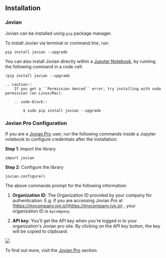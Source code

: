## Installation

### Jovian

Jovian can be installed using `pip` package manager.

To install Jovian via terminal or command line, run:

```
pip install jovian --upgrade
```

You can also install Jovian directly within a [Jupyter Notebook](https://jupyter.org/), by running the following command in a code cell:

```
!pip install jovian --upgrade
```

```eval_rst
.. caution::
    If you get a ``Permission denied`` error, try installing with sudo permission (on Linux/Mac).

    .. code-block::

        $ sudo pip install jovian --upgrade

```

### Jovian Pro Configuration

If you are a [Jovian Pro](pro.md) user, run the following commands inside a Jupyter notebook to configure credentials after the installation:

**Step 1**: Import the library

```
import jovian
```

**Step 2**: Configure the library

```
jovian.configure()
```

The above commands prompt for the following information:

1.  **Organization ID**: The Organization ID provided by your company for authentication. E.g. if you are accessing Jovian Pro at [https://mycompany.jvn.io](https://mycompany.jvn.io) , your organization ID is `mycompany`.

2.  **API key**: You'll get the API key when you're logged in to your organization's Jovian pro site. By clicking on the _API key_ button, the key will be copied to clipboard.

![](https://i.imgur.com/aI99Qmh.png)

To find out more, visit the [Jovian Pro](pro.md) section.
